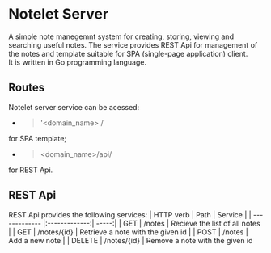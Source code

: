 # Notelet Server
A simple note manegemnt system for creating, storing, viewing and searching useful notes. 
The service provides REST Api for management of the notes and template suitable for SPA (single-page application) client.  
It is written in Go programming language.
## Routes
Notelet server service can be acessed:
* > '<domain_name> /

for SPA template;
* > <domain_name>/api/

for REST Api.
## REST Api
REST Api provides the following services:
| HTTP verb     | Path          | Service |
| ------------- |:-------------:| -----:|
| GET    | /notes | Recieve the list of all notes |
| GET    | /notes/{id} | Retrieve a note with the given id |
| POST   | /notes      |    Add a new note |
| DELETE | /notes/{id} | Remove a note with the given id